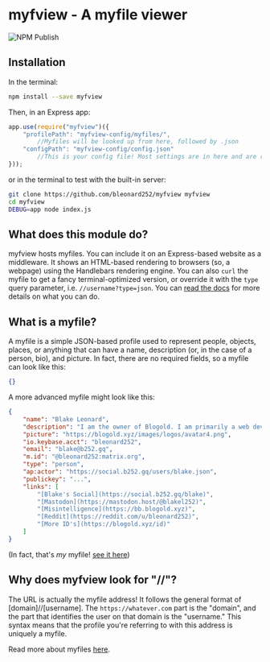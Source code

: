# myfview - A myfile viewer
![NPM Publish](https://github.com/bleonard252/myfview/workflows/NPM%20Publish/badge.svg)

## Installation
In the terminal:
```sh
npm install --save myfview
```
Then, in an Express app:
```js
app.use(require("myfview")({
    "profilePath": "myfview-config/myfiles/", 
        //Myfiles will be looked up from here, followed by .json
    "configPath": "myfview-config/config.json"
        //This is your config file! Most settings are in here and are reloaded upon changes.
}));
```
or in the terminal to test with the built-in server:
```sh
git clone https://github.com/bleonard252/myfview myfview
cd myfview
DEBUG=app node index.js
```

## What does this module do?
myfview hosts myfiles. You can include it on an Express-based website as a middleware. It shows an HTML-based rendering to browsers (so, a webpage) using the Handlebars rendering engine.<!--TODO: add support for more rendering engines --> You can also `curl` the myfile to get a fancy terminal-optimized version, or override it with the `type` query parameter, i.e. `//username?type=json`. You can [read the docs][docs] for more details on what you can do.

## What is a myfile?
A myfile is a simple JSON-based profile used to represent people, objects, places, or anything that can have a name, description (or, in the case of a person, bio), and picture. In fact, there are no required fields, so a myfile can look like this:
```json
{}
```

A more advanced myfile might look like this:
```json
{
    "name": "Blake Leonard",
    "description": "I am the owner of Blogold. I am primarily a web developer.",
    "picture": "https://blogold.xyz/images/logos/avatar4.png",
    "io.keybase.acct": "bleonard252",
    "email": "blake@b252.gq",
    "m.id": "@bleonard252:matrix.org",
    "type": "person",
    "ap:actor": "https://social.b252.gq/users/blake.json",
    "publickey": "...",
    "links": [
        "[Blake's Social](https://social.b252.gq/blake)",
        "[Mastodon](https://mastodon.host/@blakel252)",
        "[Misintelligence](https://bb.blogold.xyz)",
        "[Reddit](https://reddit.com/u/bleonard252)",
        "[More ID's](https://blogold.xyz/id)"
    ]
}
```
(In fact, that's *my* myfile! [see it here][my myfile])

## Why does myfview look for "//"?
The URL is actually the myfile address! It follows the general format of [domain]//[username]. The `https://whatever.com` part is the "domain", and the part that identifies the user on that domain is the "username." This syntax means that the profile you're referring to with this address is uniquely a myfile.

Read more about myfiles [here][myfilespec].

[myfilespec]: https://blogold.xyz/product/myfile/docs/
[docs]: https://bleonard252.github.io/myfview/myfview/1.1.0/
[my myfile]: https://blogold.xyz//blake